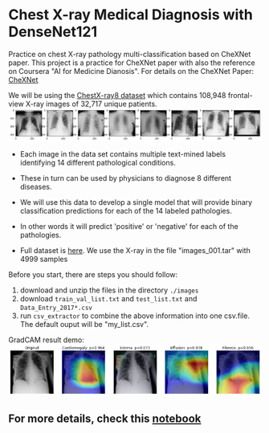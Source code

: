 # Chest X-ray Medical Diagnosis with DenseNet121
Practice on chest X-ray pathology multi-classification based on CheXNet paper. 
This project is a practice for CheXNet paper with also the reference on Coursera "AI for Medicine Dianosis". 
For details on the CheXNet Paper: [CheXNet](https://arxiv.org/abs/1711.05225)

We will be using the [ChestX-ray8 dataset](https://arxiv.org/abs/1705.02315) which contains 108,948 frontal-view X-ray images of 32,717 unique patients. 
![X_ray](x_ray.png)
- Each image in the data set contains multiple text-mined labels identifying 14 different pathological conditions. 
- These in turn can be used by physicians to diagnose 8 different diseases. 
- We will use this data to develop a single model that will provide binary classification predictions for each of the 14 labeled pathologies. 
- In other words it will predict 'positive' or 'negative' for each of the pathologies.
 
- Full dataset is [here](https://nihcc.app.box.com/v/ChestXray-NIHCC). We use the X-ray in the file "images_001.tar" with 4999 samples

Before you start, there are steps you should follow:
1. download and unzip the files in the directory `./images`
2. download `train_val_list.txt` and `test_list.txt` and `Data_Entry_2017*.csv`
3. run `csv_extractor` to combine the above information into one csv.file. The default ouput will be "my_list.csv".

GradCAM result demo:
![GradCAM Image](GradCAM.png)

## For more details, check this [notebook](https://github.com/mousekinga82/ChexNet/blob/master/train.ipynb)
